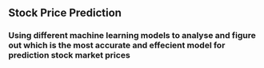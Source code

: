## **Stock Price Prediction**
### Using different machine learning models to analyse and figure out which is the most accurate and effecient model for prediction stock market prices
